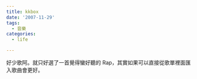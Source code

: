 ```yaml
---
title: kkbox
date: '2007-11-29'
tags:
  - 音樂
categories:
  - life

---
```

好少歌阿。就只好選了一首覺得蠻好聽的 Rap，其實如果可以直接從歌單裡面匯入歌曲會更好。